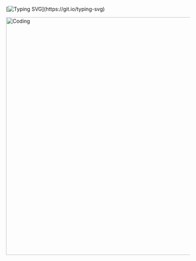 [![Typing SVG](https://readme-typing-svg.demolab.com/?lines=Hello+There+!!!+I'm+Mohamad+Beigi;I'm+A+Java+Developer+.)](https://git.io/typing-svg)

<img align="right" alt="Coding" width="650" src="https://github.com/mohamadMehdiBeigi/mohamadMehdiBeigi/blob/main/image-asset.gif">
